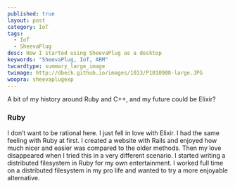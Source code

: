 ```yaml
---
published: true
layout: post
category: IoT
tags: 
  - IoT
  - SheevaPlug
desc: How I started using SheevaPlug as a desktop
keywords: "SheevaPlug, IoT, ARM"
twcardtype: summary_large_image 
twimage: http://dbeck.github.io/images/1013/P1010908-large.JPG
woopra: sheevaplugexp
---
```


A bit of my history around Ruby and C++, and my future could be Elixir?

### Ruby
I don’t want to be rational here. I just fell in love with Elixir. I had the same feeling with Ruby at first. I created a website with Rails and enjoyed how much nicer and easier was compared to the older methods. Then my love disappeared when I tried this in a very different scenario. I started writing a distributed filesystem in Ruby for my own entertainment. I worked full time on a distributed filesystem in my pro life and wanted to try a more enjoyable alternative.


